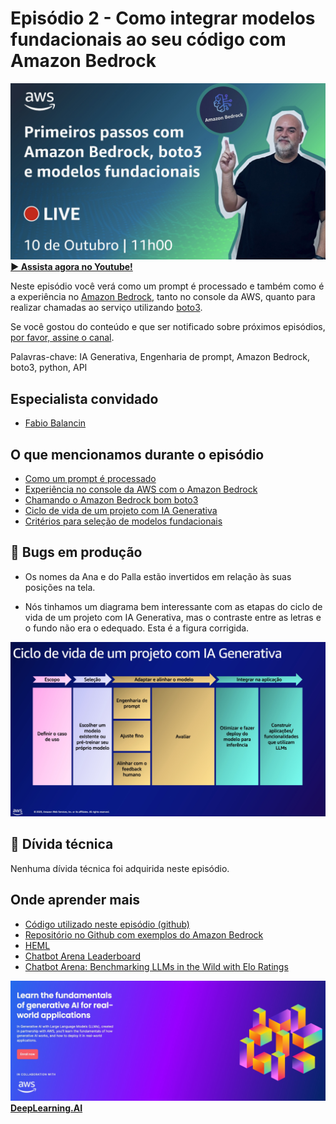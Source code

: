# Episódio 2 - Como integrar modelos fundacionais ao seu código com Amazon Bedrock

[![YouTube video thumbnail](./thumb.jpeg)](https://youtu.be/Ng_8PlvzA3Y?t=354)
**[&#x25b6; Assista agora no Youtube!](https://youtu.be/Ng_8PlvzA3Y?t=354)**

Neste episódio você verá como um prompt é processado e também como é a experiência no [Amazon Bedrock](https://aws.amazon.com/bedrock/), tanto no console da AWS, quanto para realizar chamadas ao serviço utilizando [boto3](https://boto3.amazonaws.com/v1/documentation/api/latest/index.html).   

Se você gostou do conteúdo e que ser notificado sobre próximos episódios, [por favor, assine o canal](https://www.youtube.com/@AmazonWebServicesLatinAmerica).

Palavras-chave: IA Generativa, Engenharia de prompt, Amazon Bedrock, boto3, python, API 

## Especialista convidado

* [Fabio Balancin](https://www.linkedin.com/in/fabiobalancin/)

## O que mencionamos durante o episódio

* [Como um prompt é processado](https://youtu.be/Ng_8PlvzA3Y?t=537)
* [Experiência no console da AWS com o Amazon Bedrock](https://youtu.be/Ng_8PlvzA3Y?t=1132)
* [Chamando o Amazon Bedrock bom boto3](https://youtu.be/Ng_8PlvzA3Y?t=2347)
* [Ciclo de vida de um projeto com IA Generativa](https://youtu.be/Ng_8PlvzA3Y?t=2947)
* [Critérios para seleção de modelos fundacionais](https://youtu.be/Ng_8PlvzA3Y?t=3042)

## 🐛 Bugs em produção

* Os nomes da Ana e do Palla estão invertidos em relação às suas posições na tela.  

* Nós tinhamos um diagrama bem interessante com as etapas do ciclo de vida de um projeto com IA Generativa, mas o contraste entre as letras e o fundo não era o edequado. Esta é a figura corrigida. 

![Ciclo de vida de uma aplicação com IA Generativa](./Ciclo%20de%20vida%20com%20IA%20Generativa.jpeg)

## 🫰 Dívida técnica

Nenhuma dívida técnica foi adquirida neste episódio.

## Onde aprender mais

* [Código utilizado neste episódio (github)](https://github.com/AWS-Cloud-Drops-Builders-Edition/s01e02)
* [Repositório no Github com exemplos do Amazon Bedrock](https://bit.ly/amazon-bedrock-samples)
* [HEML](https://crfm.stanford.edu/helm/latest/)
* [Chatbot Arena Leaderboard](https://huggingface.co/spaces/lmsys/chatbot-arena-leaderboard)
* [Chatbot Arena: Benchmarking LLMs in the Wild with Elo Ratings](https://lmsys.org/blog/2023-05-03-arena/)

[![Generative AI with LLMs](../../images/Generative%20AI%20with%20LLMs.jpeg)](https://www.deeplearning.ai/courses/generative-ai-with-llms/)
**[DeepLearning.AI](https://www.deeplearning.ai/courses/generative-ai-with-llms/)**
